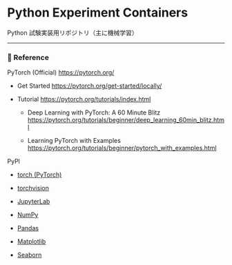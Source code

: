 # Python Experiment Containers

Python 試験実装用リポジトリ（主に機械学習）

---

### :book: Reference

PyTorch (Official) https://pytorch.org/

- Get Started https://pytorch.org/get-started/locally/

- Tutorial https://pytorch.org/tutorials/index.html

  - Deep Learning with PyTorch: A 60 Minute Blitz https://pytorch.org/tutorials/beginner/deep_learning_60min_blitz.html

  - Learning PyTorch with Examples https://pytorch.org/tutorials/beginner/pytorch_with_examples.html

PyPl

- [torch (PyTorch)](https://pypi.org/project/torch/)

- [torchvision](https://pypi.org/project/torchvision/)

- [JupyterLab](https://pypi.org/project/jupyterlab/)

- [NumPy](https://pypi.org/project/numpy/)

- [Pandas](https://pypi.org/project/pandas/)

- [Matplotlib](https://pypi.org/project/matplotlib/)

- [Seaborn](https://pypi.org/project/seaborn/)
